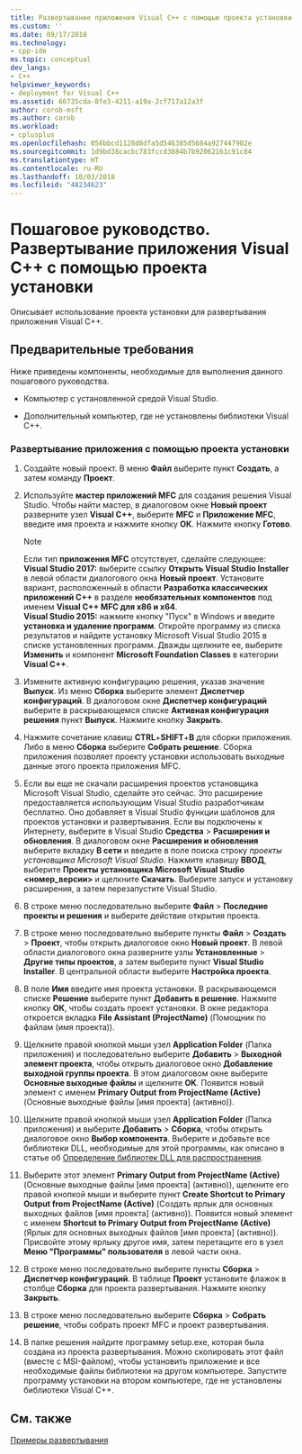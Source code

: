 ```yaml
---
title: Развертывание приложения Visual C++ с помощью проекта установки | Документы Майкрософт
ms.custom: ''
ms.date: 09/17/2018
ms.technology:
- cpp-ide
ms.topic: conceptual
dev_langs:
- C++
helpviewer_keywords:
- deployment for Visual C++
ms.assetid: 66735cda-8fe3-4211-a19a-2cf717a12a3f
author: corob-msft
ms.author: corob
ms.workload:
- cplusplus
ms.openlocfilehash: 058bbcd1128d8dfa5d546385d5684a927447902e
ms.sourcegitcommit: 1d9bd38cacbc783fccd3884b7b92062161c91c84
ms.translationtype: HT
ms.contentlocale: ru-RU
ms.lasthandoff: 10/03/2018
ms.locfileid: "48234623"
---
```

# <a name="walkthrough-deploying-a-visual-c-application-by-using-a-setup-project"></a>Пошаговое руководство. Развертывание приложения Visual C++ с помощью проекта установки

Описывает использование проекта установки для развертывания приложения Visual C++.

## <a name="prerequisites"></a>Предварительные требования

Ниже приведены компоненты, необходимые для выполнения данного пошагового руководства.  
  
- Компьютер с установленной средой Visual Studio.  
  
- Дополнительный компьютер, где не установлены библиотеки Visual C++.  
  
### <a name="to-deploy-an-application-by-using-a-setup-project"></a>Развертывание приложения с помощью проекта установки  

1. Создайте новый проект. В меню **Файл** выберите пункт **Создать**, а затем команду **Проект**. 
  
1. Используйте **мастер приложений MFC** для создания решения Visual Studio. Чтобы найти мастер, в диалоговом окне **Новый проект** разверните узел **Visual C++**, выберите **MFC** и **Приложение MFC**, введите имя проекта и нажмите кнопку **ОК**. Нажмите кнопку **Готово**.

   > [!NOTE]
   > Если тип **приложения MFC** отсутствует, сделайте следующее:<br/>
   > **Visual Studio 2017:** выберите ссылку **Открыть Visual Studio Installer** в левой области диалогового окна **Новый проект**. Установите вариант, расположенный в области **Разработка классических приложений C++** в разделе **необязательных компонентов** под именем **Visual C++ MFC для x86 и x64**.<br/>
   > **Visual Studio 2015:** нажмите кнопку "Пуск" в Windows и введите **установка и удаление программ**. Откройте программу из списка результатов и найдите установку Microsoft Visual Studio 2015 в списке установленных программ. Дважды щелкните ее, выберите **Изменить** и компонент **Microsoft Foundation Classes** в категории **Visual C++**.
  
1. Измените активную конфигурацию решения, указав значение **Выпуск**. Из меню **Сборка** выберите элемент **Диспетчер конфигураций**. В диалоговом окне **Диспетчер конфигураций** выберите в раскрывающемся списке **Активная конфигурация решения** пункт **Выпуск**. Нажмите кнопку **Закрыть**.
  
1. Нажмите сочетание клавиш **CTRL**+**SHIFT**+**B** для сборки приложения. Либо в меню **Сборка** выберите **Собрать решение**. Сборка приложения позволяет проекту установки использовать выходные данные этого проекта приложения MFC.   

1. Если вы еще не скачали расширения проектов установщика Microsoft Visual Studio, сделайте это сейчас. Это расширение предоставляется использующим Visual Studio разработчикам бесплатно. Оно добавляет в Visual Studio функции шаблонов для проектов установки и развертывания. Если вы подключены к Интернету, выберите в Visual Studio **Средства** > **Расширения и обновления**. В диалоговом окне **Расширения и обновления** выберите вкладку **В сети** и введите в поле поиска строку *проекты установщика Microsoft Visual Studio*. Нажмите клавишу **ВВОД**, выберите **Проекты установщика Microsoft Visual Studio \<номер_версии>** и щелкните **Скачать**. Выберите запуск и установку расширения, а затем перезапустите Visual Studio. 
  
1. В строке меню последовательно выберите **Файл** > **Последние проекты и решения** и выберите действие открытия проекта.   
  
1. В строке меню последовательно выберите пункты **Файл** > **Создать** > **Проект**, чтобы открыть диалоговое окно **Новый проект**. В левой области диалогового окна разверните узлы **Установленные** > **Другие типы проектов**, а затем выберите пункт **Visual Studio Installer**. В центральной области выберите **Настройка проекта**.  
  
1. В поле **Имя** введите имя проекта установки. В раскрывающемся списке **Решение** выберите пункт **Добавить в решение**. Нажмите кнопку **ОК**, чтобы создать проект установки. В окне редактора откроется вкладка **File Assistant (ProjectName)** (Помощник по файлам (имя проекта)).  

1. Щелкните правой кнопкой мыши узел **Application Folder** (Папка приложения) и последовательно выберите **Добавить** > **Выходной элемент проекта**, чтобы открыть диалоговое окно **Добавление выходной группы проекта**. В этом диалоговом окне выберите **Основные выходные файлы** и щелкните **OK**. Появится новый элемент с именем **Primary Output from ProjectName (Active)** (Основные выходные файлы [имя проекта] (активно)).

1. Щелкните правой кнопкой мыши узел **Application Folder** (Папка приложения) и выберите **Добавить** > **Сборка**, чтобы открыть диалоговое окно **Выбор компонента**. Выберите и добавьте все библиотеки DLL, необходимые для этой программы, как описано в статье об [Определение библиотек DLL для распространения](determining-which-dlls-to-redistribute.md). 

1. Выберите этот элемент **Primary Output from ProjectName (Active)** (Основные выходные файлы [имя проекта] (активно)), щелкните его правой кнопкой мыши и выберите пункт **Create Shortcut to Primary Output from ProjectName (Active)** (Создать ярлык для основных выходных файлов [имя проекта] (активно)). Появится новый элемент с именем **Shortcut to Primary Output from ProjectName (Active)** (Ярлык для основных выходных файлов [имя проекта] (активно)). Присвойте этому ярлыку другое имя, затем перетащите его в узел **Меню "Программы" пользователя** в левой части окна.

1. В строке меню последовательно выберите пункты **Сборка** > **Диспетчер конфигураций**. В таблице **Проект** установите флажок в столбце **Сборка** для проекта развертывания. Нажмите кнопку **Закрыть**.
  
1. В строке меню последовательно выберите **Сборка** > **Собрать решение**, чтобы собрать проект MFC и проект развертывания.  
  
1. В папке решения найдите программу setup.exe, которая была создана из проекта развертывания. Можно скопировать этот файл (вместе с MSI-файлом), чтобы установить приложение и все необходимые файлы библиотеки на другом компьютере. Запустите программу установки на втором компьютере, где не установлены библиотеки Visual C++.
  
## <a name="see-also"></a>См. также  

[Примеры развертывания](deployment-examples.md)<br/>
